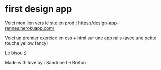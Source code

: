 <h1>first design app</h1>

Voici mon lien vers le site en prod : https://design-app-rennes.herokuapp.com/

Voici un premier exercice en css + html sur une app rails
(avec une petite touche yellow fancy)

Le bisou ;)

Made with love by : Sandrine Le Breton
